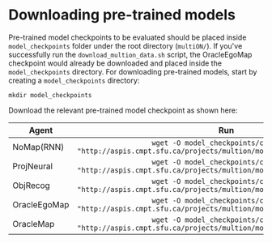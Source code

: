 # Downloading pre-trained models

Pre-trained model checkpoints to be evaluated should be placed inside `model_checkpoints` folder under the root directory (`multiON/`). If you've successfully run the `download_multion_data.sh` script, the OracleEgoMap checkpoint would already be downloaded and placed inside the `model_checkpoints` directory. For downloading pre-trained models, start by creating a `model_checkpoints` directory:

```
mkdir model_checkpoints
```

Download the relevant pre-trained model checkpoint as shown here:

| Agent            | Run                                                                                                  |
|------------------|:----------------------------------------------------------------------------------------------------:|
| NoMap(RNN)       |`wget -O model_checkpoints/ckpt.0.pth "http://aspis.cmpt.sfu.ca/projects/multion/model_checkpoints/ckpt.0.pth"`|
| ProjNeural       |`wget -O model_checkpoints/ckpt.1.pth "http://aspis.cmpt.sfu.ca/projects/multion/model_checkpoints/ckpt.1.pth"`|
| ObjRecog         |`wget -O model_checkpoints/ckpt.2.pth "http://aspis.cmpt.sfu.ca/projects/multion/model_checkpoints/ckpt.2.pth"`|
| OracleEgoMap     |`wget -O model_checkpoints/ckpt.3.pth "http://aspis.cmpt.sfu.ca/projects/multion/model_checkpoints/ckpt.3.pth"`|
| OracleMap        |`wget -O model_checkpoints/ckpt.4.pth "http://aspis.cmpt.sfu.ca/projects/multion/model_checkpoints/ckpt.4.pth"`|
